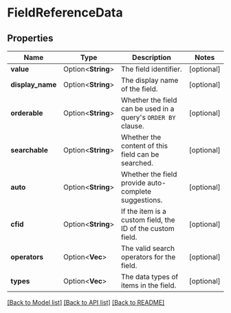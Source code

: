 # FieldReferenceData

## Properties

Name | Type | Description | Notes
------------ | ------------- | ------------- | -------------
**value** | Option<**String**> | The field identifier. | [optional]
**display_name** | Option<**String**> | The display name of the field. | [optional]
**orderable** | Option<**String**> | Whether the field can be used in a query's `ORDER BY` clause. | [optional]
**searchable** | Option<**String**> | Whether the content of this field can be searched. | [optional]
**auto** | Option<**String**> | Whether the field provide auto-complete suggestions. | [optional]
**cfid** | Option<**String**> | If the item is a custom field, the ID of the custom field. | [optional]
**operators** | Option<**Vec<String>**> | The valid search operators for the field. | [optional]
**types** | Option<**Vec<String>**> | The data types of items in the field. | [optional]

[[Back to Model list]](../README.md#documentation-for-models) [[Back to API list]](../README.md#documentation-for-api-endpoints) [[Back to README]](../README.md)


